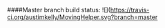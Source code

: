 ####Master branch build status: 
![](https://travis-ci.org/austimkelly/MovingHelper.svg?branch=master
